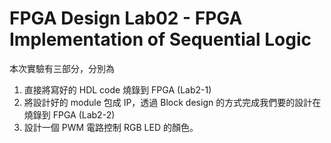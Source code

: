 FPGA Design Lab02 - FPGA Implementation of Sequential Logic
=================

本次實驗有三部分，分別為
1. 直接將寫好的 HDL code 燒錄到 FPGA (Lab2-1)
1. 將設計好的 module 包成 IP，透過 Block design 的方式完成我們要的設計在燒錄到 FPGA (Lab2-2)
1. 設計一個 PWM 電路控制 RGB LED 的顏色。
